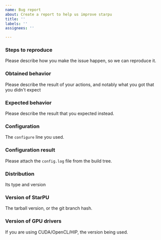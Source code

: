 ```yaml
---
name: Bug report
about: Create a report to help us improve starpu
title: ''
labels: ''
assignees: ''

---
```


### Steps to reproduce

Please describe how you make the issue happen, so we can reproduce it.

### Obtained behavior

Please describe the result of your actions, and notably what you got that you didn't expect

### Expected behavior

Please describe the result that you expected instead.

### Configuration

The `configure` line you used.

### Configuration result

Please attach the `config.log` file from the build tree.

### Distribution

Its type and version

### Version of StarPU

The tarball version, or the git branch hash.

### Version of GPU drivers

If you are using CUDA/OpenCL/HIP, the version being used.

